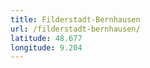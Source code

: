 ```yaml
---
title: Filderstadt-Bernhausen
url: /filderstadt-bernhausen/
latitude: 48.677
longitude: 9.204
---
```

